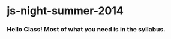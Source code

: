 js-night-summer-2014
====================

### Hello Class! Most of what you need is in the syllabus. 

